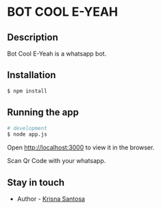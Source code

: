# BOT COOL E-YEAH

## Description

Bot Cool E-Yeah is a whatsapp bot.

## Installation

```bash
$ npm install
```

## Running the app

```bash
# development
$ node app.js
```

Open [http://localhost:3000](http://localhost:3000) to view it in the browser.

Scan Qr Code with your whatsapp.

## Stay in touch

- Author - [Krisna Santosa](github.com/KrisnaSantosa15)
